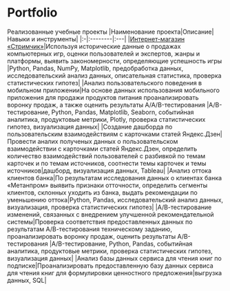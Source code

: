 # Portfolio
Реализованные учебные проекты
|Наименование проекта|Описание|Навыки и инструменты|
|:-|:--------|:---|
|[Интернет-магазин «Стримчик»](https://github.com/eradul/Portfolio/tree/main/Streamchik)|Используя исторические данные о продажах компьютерных игр, оценки пользователей и экспертов, жанры и платформы, выявить закономерности, определяющие успешность игры |Python, Pandas, NumPy, Matplotlib, предобработка данных, исследовательский анализ данных, описательная статистика, проверка статистических гипотез|
|Анализ пользовательского поведения в мобильном приложении|На основе данных использования мобильного приложения для продажи продуктов питания проанализировать воронку продаж, а также оценить результаты A/A/B-тестирования |A/B-тестирование, Python, Pandas, Matplotlib, Seaborn, событийная аналитика, продуктовые метрики, Plotly, проверка статистических гипотез, визуализация данных|
|Создание дашборда по пользовательским взаимодействиям с карточками статей Яндекс.Дзен| Провести аналих полученых данных о пользовательском взаимодействии с карточками статей Яндекс.Дзен, определить количество взаимодействий пользователей с разбивкой по темам карточек и по темам источников, соотнести темы карточек и темы источников|дашборд, визуализация данных, Tableau|
|Анализ оттока клиентов банка|По результатам исследования данных о клиентах банка «Метанпром» выявить признаки отточности, определить сегменты клиентов, склонных уходить из банка, выдать рекомендации по уменьшению оттока|Python, Pandas, исследовательский анализ данных, визуализация, проверка статистических гипотез|
|А/В-тестирование изменений, связанных с внедрением улучшенной рекомендательной системы|Проверка соответствия предоставленных данных по результатам А/В-тестирования техническому заданию,  проанализировать воронку продаж, оценить результаты A/B-тестирования |A/B-тестирование, Python, Pandas, событийная аналитика, продуктовые метрики, проверка статистических гипотез, визуализация данных|
|Анализ базы данных сервиса для чтения книг по подписке|Проанализировать предоставленную базу данных сервиса для чтения книг для формулировки ценностного предложения|выгрузка данных, SQL|
